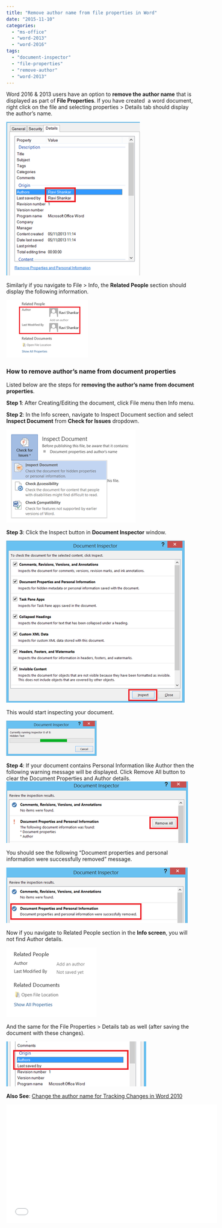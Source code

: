 ```yaml
---
title: "Remove author name from file properties in Word"
date: "2015-11-10"
categories: 
  - "ms-office"
  - "word-2013"
  - "word-2016"
tags: 
  - "document-inspector"
  - "file-properties"
  - "remove-author"
  - "word-2013"
---
```


Word 2016 & 2013 users have an option to **remove the author name** that is displayed as part of **File Properties**. If you have created  a word document, right click on the file and selecting properties > Details tab should display the author’s name.

[![File Properties of Word document](/assets/images/2_image_thumb2.png "File Properties of Word document")](http://blogmines.com/blog/wp-content/uploads/2013/11/image2.png)

Similarly if you navigate to File > Info, the **Related People** section should display the following information.

[![Word 2013 Info menu](/assets/images/2_image_thumb3.png "Word 2013 Info menu")](http://blogmines.com/blog/wp-content/uploads/2013/11/image3.png)

### How to remove author’s name from document properties

Listed below are the steps for **removing the author’s name from document properties**.

**Step 1**: After Creating/Editing the document, click File menu then Info menu.

**Step 2**: In the Info screen, navigate to Inspect Document section and select **Inspect Document** from **Check for Issues** dropdown.

[![Inspect Document in Word 2013](/assets/images/2_image_thumb4.png "Inspect Document in Word 2013")](http://blogmines.com/blog/wp-content/uploads/2013/11/image4.png)

**Step 3**: Click the Inspect button in **Document Inspector** window.

[![Document Inspector in Word 2013](/assets/images/1_image_thumb5.png "Document Inspector in Word 2013")](http://blogmines.com/blog/wp-content/uploads/2013/11/image5.png)

This would start inspecting your document.

[![image](/assets/images/1_image_thumb6.png "image")](http://blogmines.com/blog/wp-content/uploads/2013/11/image6.png)

**Step 4**: If your document contains Personal Information like Author then the following warning message will be displayed. Click Remove All button to clear the Document Properties and Author details.  
[![Remove All Document Properties and Personal Information](/assets/images/image_thumb7.png "Remove All Document Properties and Personal Information")](http://blogmines.com/blog/wp-content/uploads/2013/11/image7.png)

You should see the following “Document properties and personal information were successfully removed” message.

[![image](/assets/images/1_image_thumb8.png "image")](http://blogmines.com/blog/wp-content/uploads/2013/11/image8.png)

Now if you navigate to Related People section in the **Info screen**, you will not find Author details.

[![image](/assets/images/2_image_thumb9.png "image")](http://blogmines.com/blog/wp-content/uploads/2013/11/image9.png)

And the same for the File Properties > Details tab as well (after saving the document with these changes).

[![image](/assets/images/2_image_thumb10.png "image")](http://blogmines.com/blog/wp-content/uploads/2013/11/image10.png)

**Also See**: [Change the author name for Tracking Changes in Word 2010](http://blogmines.com/blog/2011/09/22/change-the-author-name-for-tracking-changes-in-word-2010/)

<iframe width="560" height="315" src="//www.youtube.com/embed/RcBvczrqWec" frameborder="0" allowfullscreen></iframe>
